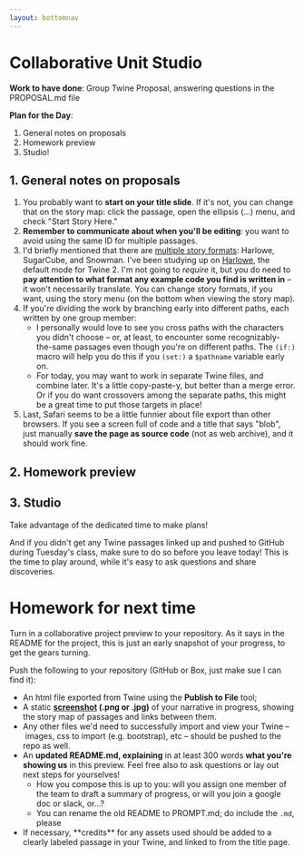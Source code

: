 ```yaml
---
layout: bottomnav
---
```


# Collaborative Unit Studio

**Work to have done**: Group Twine Proposal, answering questions in the PROPOSAL.md file

**Plan for the Day**:

1. General notes on proposals
2. Homework preview
3. Studio!

## 1. General notes on proposals

<ol class="spaced">
  <li>You probably want to <strong>start on your title slide</strong>. If it's not, you can change that on the story map: click the passage, open the ellipsis (...) menu, and check "Start Story Here."</li>
  <li><strong>Remember to communicate about when you'll be editing</strong>: you want to avoid using the same ID for multiple passages.</li>
  <li>I'd briefly mentioned that there are <a href="https://twinery.org/wiki/twine2:how_to_choose_a_story_format">multiple story formats</a>: Harlowe, SugarCube, and Snowman. I've been studying up on <a href="https://twine2.neocities.org">Harlowe</a>, the default mode for Twine 2. I'm not going to <em>require</em> it, but you do need to <strong>pay attention to what format any example code you find is written in</strong> – it won't necessarily translate. You can change story formats, if you want, using the story menu (on the bottom when viewing the story map).</li>
  <li>If you're dividing the work by branching early into different paths, each written by one group member:
    <ul>
    <li>I personally would love to see you cross paths with the characters you didn't choose – or, at least, to encounter some recognizably-the-same passages even though you're on different paths. The <code>(if:)</code> macro will help you do this if you <code>(set:)</code> a <code>$pathname</code> variable early on.</li>
    <li>For today, you may want to work in separate Twine files, and combine later. It's a little copy-paste-y, but better than a merge error. Or if you do want crossovers among the separate paths, this might be a great time to put those targets in place!</li>
    </ul>
  </li>
  <li>Last, Safari seems to be a little funnier about file export than other browsers. If you see a screen full of code and a title that says "blob", just manually <strong>save the page as source code</strong> (not as web archive), and it should work fine. </li>
  </ol>

## 2. Homework preview

## 3. Studio
Take advantage of the dedicated time to make plans!

And if you didn't get any Twine passages linked up and pushed to GitHub during Tuesday's class, make sure to do so before you leave today! This is the time to play around, while it's easy to ask questions and share discoveries.


# Homework for next time

Turn in a collaborative project preview to your repository. As it says in the README for the project, this is just an early snapshot of your progress, to get the gears turning.

Push the following to your repository (GitHub or Box, just make sue I can find it): <ul>
  <li>An html file exported from Twine using the <strong>Publish to File</strong> tool;</li>
  <li>A static <strong><a href="https://www.take-a-screenshot.org/">screenshot</a> (.png or .jpg)</strong> of your narrative in progress, showing the story map of passages and links between them.</li>
  <li>Any other files we'd need to successfully import and view your Twine – images, css to import (e.g. bootstrap), etc – should be pushed to the repo as well.</li>
  <li>An <strong>updated README.md, explaining</strong> in at least 300 words <strong>what you're showing us</strong> in this preview. Feel free also to ask questions or lay out next steps for yourselves!
    <ul>
    <li>How you compose this is up to you: will you assign one member of the team to draft a summary of progress, or will you join a google doc or slack, or...?</li>
    <li>You can rename the old README to PROMPT.md; do include the <code>.md</code>, please</li>
    </ul>
  </li>
  <li>If necessary, **credits** for any assets used should be added to a clearly labeled passage in your Twine, and linked to from the title page.</li>
</ul>

